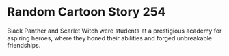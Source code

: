 # Random Cartoon Story 254

Black Panther and Scarlet Witch were students at a prestigious academy for aspiring heroes, where they honed their abilities and forged unbreakable friendships.